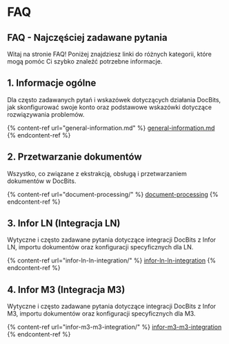 # FAQ

## FAQ - Najczęściej zadawane pytania

Witaj na stronie FAQ! Poniżej znajdziesz linki do różnych kategorii, które mogą pomóc Ci szybko znaleźć potrzebne informacje.

## **1. Informacje ogólne**

Dla często zadawanych pytań i wskazówek dotyczących działania DocBits, jak skonfigurować swoje konto oraz podstawowe wskazówki dotyczące rozwiązywania problemów.

{% content-ref url="general-information.md" %}
[general-information.md](general-information.md)
{% endcontent-ref %}

## **2. Przetwarzanie dokumentów**

Wszystko, co związane z ekstrakcją, obsługą i przetwarzaniem dokumentów w DocBits.

{% content-ref url="document-processing/" %}
[document-processing](document-processing/)
{% endcontent-ref %}

## **3. Infor LN (Integracja LN)**

Wytyczne i często zadawane pytania dotyczące integracji DocBits z Infor LN, importu dokumentów oraz konfiguracji specyficznych dla LN.

{% content-ref url="infor-ln-ln-integration/" %}
[infor-ln-ln-integration](infor-ln-ln-integration/)
{% endcontent-ref %}

## **4. Infor M3 (Integracja M3)**

Wytyczne i często zadawane pytania dotyczące integracji DocBits z Infor M3, importu dokumentów oraz konfiguracji specyficznych dla M3.

{% content-ref url="infor-m3-m3-integration/" %}
[infor-m3-m3-integration](infor-m3-m3-integration/)
{% endcontent-ref %}
